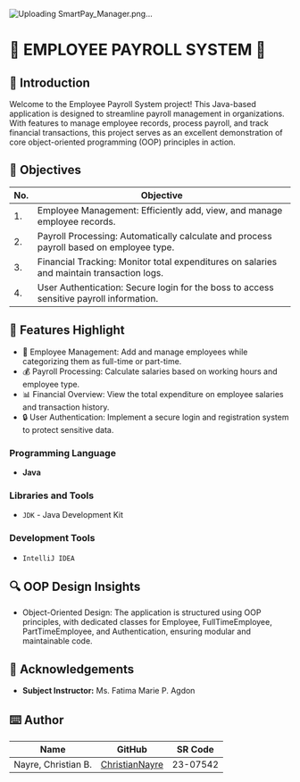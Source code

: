 ![Uploading SmartPay_Manager.png…]()

# 🌟 EMPLOYEE PAYROLL SYSTEM 🌟

## 🎯 Introduction 
Welcome to the Employee Payroll System project! This Java-based application is designed to streamline payroll management in organizations. With features to manage employee records, process payroll, and track financial transactions, this project serves as an excellent demonstration of core object-oriented programming (OOP) principles in action.

## 🔎 Objectives

| No.                         | Objective                                                                                          |
|-----------------------------|---------------------------------------------------------------------------------------------------|
|1.	|Employee Management: Efficiently add, view, and manage employee records.|
|2.	|Payroll Processing: Automatically calculate and process payroll based on employee type.|
|3.	|Financial Tracking: Monitor total expenditures on salaries and maintain transaction logs.|
|4.|	User Authentication: Secure login for the boss to access sensitive payroll information.|

## 🌟 Features Highlight
- 👥 Employee Management: Add and manage employees while categorizing them as full-time or part-time.
- 💰 Payroll Processing: Calculate salaries based on working hours and employee type.
- 📊 Financial Overview: View the total expenditure on employee salaries and transaction history.
- 🔒 User Authentication: Implement a secure login and registration system to protect sensitive data.

### Programming Language
- **Java**

### Libraries and Tools
- `JDK` - Java Development Kit

### Development Tools
- `IntelliJ IDEA`

## 🔍 OOP Design Insights
- Object-Oriented Design: The application is structured using OOP principles, with dedicated classes for Employee, FullTimeEmployee, PartTimeEmployee, and Authentication, ensuring modular and maintainable code.

## 🤍 Acknowledgements

- **Subject Instructor:** Ms. Fatima Marie P. Agdon

## ⌨️ Author

| Name                             | GitHub                                                | SR Code     |
|----------------------------------|-------------------------------------------------------|-------------|
| Nayre, Christian B. | [ChristianNayre](https://github.com/Christian-Nayre) | 23-07542   |

